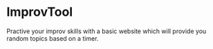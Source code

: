 # ImprovTool
Practive your improv skills with a basic website which will provide you random topics based on a timer.

